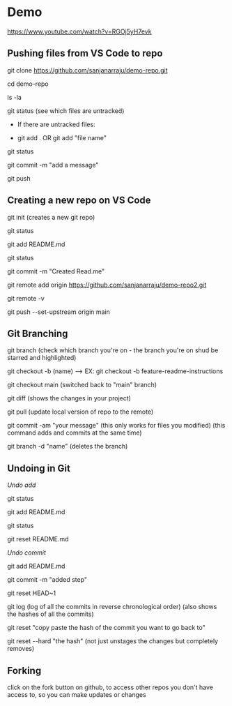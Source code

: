 # Demo
https://www.youtube.com/watch?v=RGOj5yH7evk

## Pushing files from VS Code to repo
git clone https://github.com/sanjanarraju/demo-repo.git

cd demo-repo

ls -la

git status (see which files are untracked)

  - If there are untracked files:
    
  - git add .    OR      git add "file name"
    
git status

git commit -m "add a message"

git push


## Creating a new repo on VS Code

git init  (creates a new git repo)

git status

git add README.md

git status

git commit -m "Created Read.me"

git remote add origin https://github.com/sanjanarraju/demo-repo2.git

git remote -v

git push --set-upstream origin main


## Git Branching
git branch  (check which branch you're on - the branch you're on shud be starred and highlighted)

git checkout -b (name) --> EX: git checkout -b feature-readme-instructions

git checkout main  (switched back to "main" branch)

git diff     (shows the changes in your project)

git pull    (update local version of repo to the remote)

git commit -am "your message"    (this only works for files you modified)  (this command adds and commits at the same time)

git branch -d "name"    (deletes the branch)


## Undoing in Git

_Undo add_

git status

git add README.md

git status

git reset README.md

_Undo commit_

git add README.md

git commit -m "added step"

git reset HEAD~1

git log   (log of all the commits in reverse chronological order) (also shows the hashes of all the commits)

git reset "copy paste the hash of the commit you want to go back to"

git reset --hard "the hash"   (not just unstages the changes but completely removes)

## Forking

click on the fork button on github, to access other repos you don't have access to, so you can make updates or changes





